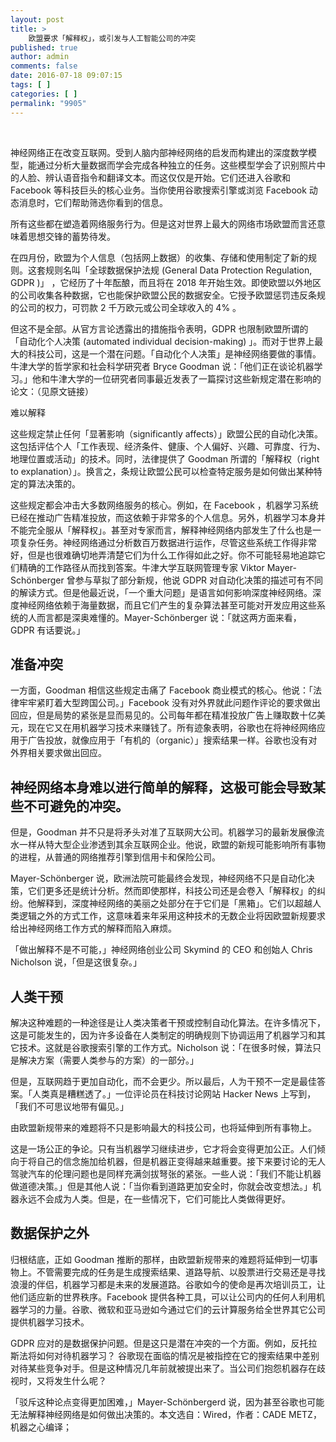 ```yaml
---
layout: post
title: >
    欧盟要求「解释权」，或引发与人工智能公司的冲突
published: true
author: admin
comments: false
date: 2016-07-18 09:07:15
tags: [ ]
categories: [ ]
permalink: "9905"
---
```

 

神经网络正在改变互联网。受到人脑内部神经网络的启发而构建出的深度数学模型，能通过分析大量数据而学会完成各种独立的任务。这些模型学会了识别照片中的人脸、辨认语音指令和翻译文本。而这仅仅是开始。它们还进入谷歌和 Facebook 等科技巨头的核心业务。当你使用谷歌搜索引擎或浏览 Facebook 动态消息时，它们帮助筛选你看到的信息。

所有这些都在塑造着网络服务行为。但是这对世界上最大的网络市场欧盟而言还意味着思想交锋的蓄势待发。

在四月份，欧盟为个人信息（包括网上数据）的收集、存储和使用制定了新的规则。这套规则名叫「全球数据保护法规 (General Data Protection Regulation, GDPR )」 ，它经历了十年酝酿，而且将在 2018 年开始生效。即使欧盟以外地区的公司收集各种数据，它也能保护欧盟公民的数据安全。它授予欧盟惩罚违反条规的公司的权力，可罚款 2 千万欧元或公司全球收入的 4% 。

但这不是全部。从官方言论透露出的措施指令表明，GDPR 也限制欧盟所谓的「自动化个人决策 (automated individual decision-making) 」。而对于世界上最大的科技公司，这是一个潜在问题。「自动化个人决策」是神经网络要做的事情。牛津大学的哲学家和社会科学研究者 Bryce Goodman 说：「他们正在谈论机器学习。」他和牛津大学的一位研究者同事最近发表了一篇探讨这些新规定潜在影响的论文：（见原文链接）

难以解释

这些规定禁止任何「显著影响（significantly affects）」欧盟公民的自动化决策。这包括评估个人「工作表现、经济条件、健康、个人偏好、兴趣、可靠度、行为、地理位置或活动」的技术。同时，法律提供了 Goodman 所谓的「解释权（right to explanation）」。换言之，条规让欧盟公民可以检查特定服务是如何做出某种特定的算法决策的。

这些规定都会冲击大多数网络服务的核心。例如，在 Facebook ，机器学习系统已经在推动广告精准投放，而这依赖于非常多的个人信息。另外，机器学习本身并不能完全服从「解释权」。甚至对专家而言，解释神经网络内部发生了什么也是一项复杂任务。神经网络通过分析数百万数据进行运作，尽管这些系统工作得非常好，但是也很难确切地弄清楚它们为什么工作得如此之好。你不可能轻易地追踪它们精确的工作路径从而找到答案。牛津大学互联网管理专家 Viktor Mayer-Schönberger 曾参与草拟了部分新规，他说 GDPR 对自动化决策的描述可有不同的解读方式。但是他最近说，「一个重大问题」是语言如何影响深度神经网络。深度神经网络依赖于海量数据，而且它们产生的复杂算法甚至可能对开发应用这些系统的人而言都是深奥难懂的。Mayer-Schönberger 说：「就这两方面来看，GDPR 有话要说。」

## 准备冲突

一方面，Goodman 相信这些规定击痛了 Facebook 商业模式的核心。他说：「法律牢牢紧盯着大型跨国公司。」Facebook 没有对外界就此问题作评论的要求做出回应，但是局势的紧张是显而易见的。公司每年都在精准投放广告上赚取数十亿美元，现在它又在用机器学习技术来赚钱了。所有迹象表明，谷歌也在将神经网络应用于广告投放，就像应用于「有机的（organic）」搜索结果一样。谷歌也没有对外界相关要求做出回应。

## 神经网络本身难以进行简单的解释，这极可能会导致某些不可避免的冲突。

但是，Goodman 并不只是将矛头对准了互联网大公司。机器学习的最新发展像流水一样从特大型企业渗透到其余互联网企业。他说，欧盟的新规可能影响所有事物的进程，从普通的网络推荐引擎到信用卡和保险公司。

Mayer-Schönberger 说，欧洲法院可能最终会发现，神经网络不只是自动化决策，它们更多还是统计分析。然而即使那样，科技公司还是会卷入「解释权」的纠纷。他解释到，深度神经网络的美丽之处部分在于它们是「黑箱」。它们以超越人类逻辑之外的方式工作，这意味着来年采用这种技术的无数企业将因欧盟新规要求给出神经网络工作方式的解释而陷入麻烦。

「做出解释不是不可能，」神经网络创业公司 Skymind 的 CEO 和创始人 Chris Nicholson 说，「但是这很复杂。」

## 人类干预

解决这种难题的一种途径是让人类决策者干预或控制自动化算法。在许多情况下，这是可能发生的，因为许多设备在人类制定的明确规则下协调运用了机器学习和其它技术。这就是谷歌搜索引擎的工作方式。Nicholson 说：「在很多时候，算法只是解决方案（需要人类参与的方案）的一部分。」

但是，互联网趋于更加自动化，而不会更少。所以最后，人为干预不一定是最佳答案。「人类真是糟糕透了。」一位评论员在科技讨论网站 Hacker News 上写到，「我们不可思议地带有偏见。」

由欧盟新规带来的难题将不只是影响最大的科技公司，也将延伸到所有事物上。

这是一场公正的争论。只有当机器学习继续进步，它才将会变得更加公正。人们倾向于将自己的信念施加给机器，但是机器正变得越来越重要。接下来要讨论的无人驾驶汽车的伦理问题也是同样充满剑拔弩张的紧张。一些人说：「我们不能让机器做道德决策。」但是其他人说：「当你看到道路更加安全时，你就会改变想法。」机器永远不会成为人类。但是，在一些情况下，它们可能比人类做得更好。

## 数据保护之外

归根结底，正如 Goodman 推断的那样，由欧盟新规带来的难题将延伸到一切事物上。不管需要完成的任务是生成搜索结果、道路导航、以股票进行交易还是寻找浪漫的伴侣，机器学习都是未来的发展道路。谷歌如今的使命是再次培训员工，让他们适应新的世界秩序。Facebook 提供各种工具，可以让公司内的任何人利用机器学习的力量。谷歌、微软和亚马逊如今通过它们的云计算服务给全世界其它公司提供机器学习技术。

GDPR 应对的是数据保护问题。但是这只是潜在冲突的一个方面。例如，反托拉斯法将如何对待机器学习？ 谷歌现在面临的情况是被指控在它的搜索结果中差别对待某些竞争对手。但是这种情况几年前就被提出来了。当公司们抱怨机器存在歧视时，又将发生什么呢？

「驳斥这种论点变得更加困难，」Mayer-Schönbergerd 说，因为甚至谷歌也可能无法解释神经网络是如何做出决策的。本文选自：Wired，作者：CADE METZ，机器之心编译；